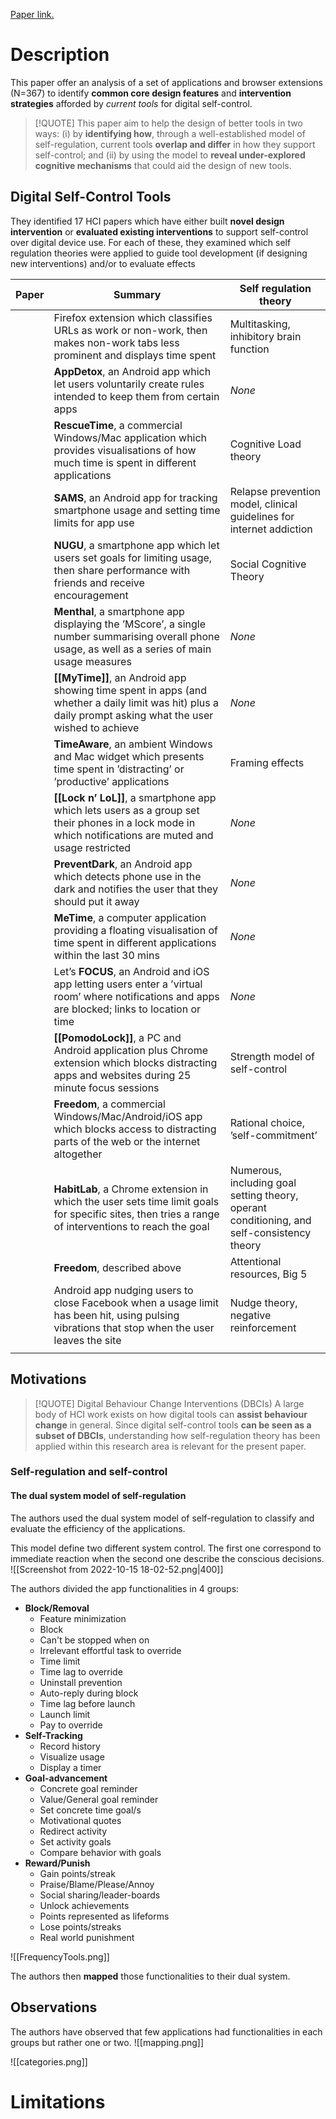 
[Paper link.](https://sci-hub.st/https://dl.acm.org/doi/10.1145/3290605.3300361)

# Description

This paper offer an analysis of a set of applications and browser extensions (N=367) to identify **common core design features** and **intervention strategies** afforded by *current tools* for digital self-control. 

>[!QUOTE] 
>This paper aim to help the design of better tools in two ways: (i) by **identifying how**, through a well-established model of self-regulation, current tools **overlap and differ** in how they support self-control; and (ii) by using the model to **reveal under-explored cognitive mechanisms** that could aid the design of new tools.

## Digital Self-Control Tools

They identified 17 HCI papers which have either built **novel design intervention** or **evaluated existing interventions** to support self-control over digital device use. For each of these, they examined which self regulation theories were applied to guide tool development (if designing new interventions) and/or to evaluate effects

| Paper | Summary                                                                                                                                              | Self regulation theory                                                                     |
| ----- | ---------------------------------------------------------------------------------------------------------------------------------------------------- | ------------------------------------------------------------------------------------------ |
|       | Firefox extension which classifies URLs as work or non-work, then makes non-work tabs less prominent and displays time spent                         | Multitasking, inhibitory brain function                                                    |
|       | **AppDetox**, an Android app which let users voluntarily create rules intended to keep them from certain apps                                        | *None*                                                                                     |
|       | **RescueTime**, a commercial Windows/Mac application which provides visualisations of how much time is spent in different applications               | Cognitive Load theory                                                                      |
|       | **SAMS**, an Android app for tracking smartphone usage and setting time limits for app use                                                           | Relapse prevention model, clinical guidelines for internet addiction                       |
|       | **NUGU**, a smartphone app which let users set goals for limiting usage, then share performance with friends and receive encouragement               | Social Cognitive Theory                                                                    |
|       | **Menthal**, a smartphone app displaying the ’MScore’, a single number summarising overall phone usage, as well as a series of main usage measures   | *None*                                                                                     |
|       | **[[MyTime]]**, an Android app showing time spent in apps (and whether a daily limit was hit) plus a daily prompt asking what the user wished to achieve | *None*                                                                                     |
|       | **TimeAware**, an ambient Windows and Mac widget which presents time spent in ’distracting’ or ’productive’ applications                             | Framing effects                                                                            |
|       | **[[Lock n’ LoL]]**, a smartphone app which lets users as a group set their phones in a lock mode in which notifications are muted and usage restricted  | *None*                                                                                     |
|       | **PreventDark**, an Android app which detects phone use in the dark and notifies the user that they should put it away                               | *None*                                                                                     |
|       | **MeTime**, a computer application providing a floating visualisation of time spent in different applications within the last 30 mins                | *None*                                                                                     |
|       | Let’s **FOCUS**, an Android and iOS app letting users enter a ’virtual room’ where notifications and apps are blocked; links to location or time     | *None*                                                                                     |
|       | **[[PomodoLock]]**, a PC and Android application plus Chrome extension which blocks  distracting apps and websites during 25 minute focus sessions       | Strength model of self-control                                                             |
|       | **Freedom**, a commercial Windows/Mac/Android/iOS app which blocks access to distracting parts of the web or the internet altogether                 | Rational choice, ’self-commitment’                                                         |
|       | **HabitLab**, a Chrome extension in which the user sets time limit goals for specific  sites, then tries a range of interventions to reach the goal  | Numerous, including goal setting theory, operant conditioning, and self-consistency theory |
|       | **Freedom**, described above                                                                                                                         | Attentional resources, Big 5                                                               |
|       | Android app nudging users to close Facebook when a usage limit has been hit, using pulsing vibrations that stop when the user leaves the site        | Nudge theory, negative reinforcement                                                |
|       |                                                                                                                                                      |                                                                                            |

## Motivations

>[!QUOTE] Digital Behaviour Change Interventions (DBCIs)
>A large body of HCI work exists on how digital tools can **assist behaviour change** in general. Since digital self-control tools **can be seen as a subset of DBCIs**, understanding how self-regulation theory has been applied within this research area is relevant for the present paper.


### Self-regulation and self-control

#### The dual system model of self-regulation

The authors used the dual system model of self-regulation to classify and evaluate the efficiency of the applications.

This model define two different system control. The first one correspond to immediate reaction when the second one describe the conscious decisions.
![[Screenshot from 2022-10-15 18-02-52.png|400]]


The authors divided the app functionalities in 4 groups:
 + **Block/Removal**
	 + Feature minimization
	 + Block
	 + Can't be stopped when on
	 + Irrelevant effortful task to override
	 + Time limit
	 + Time lag to override
	 + Uninstall prevention
	 + Auto-reply during block
	 + Time lag before launch
	 + Launch limit
	 + Pay to override
 + **Self-Tracking**
	 + Record history
	 + Visualize usage
	 + Display a timer
 + **Goal-advancement**
	 + Concrete goal reminder
	 + Value/General goal reminder
	 + Set concrete time goal/s
	 + Motivational quotes
	 + Redirect activity
	 + Set activity goals
	 + Compare behavior with goals
 + **Reward/Punish**
	 + Gain points/streak
	 + Praise/Blame/Please/Annoy
	 + Social sharing/leader-boards
	 + Unlock achievements
	 + Points represented as lifeforms
	 + Lose points/streaks
	 + Real world punishment

![[FrequencyTools.png]]

The authors then **mapped** those functionalities to their dual system.

## Observations

The authors have observed that few applications had functionalities in each groups but rather one or two.
![[mapping.png]]

![[categories.png]]


# Limitations
